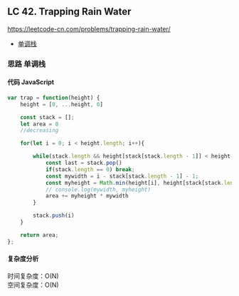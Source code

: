 ## LC 42. Trapping Rain Water

https://leetcode-cn.com/problems/trapping-rain-water/

- [单调栈](#思路-单调栈)

### 思路 单调栈

#### 代码 JavaScript

```JavaScript
var trap = function(height) {
    height = [0, ...height, 0]

    const stack = [];
    let area = 0
    //decreasing

    for(let i = 0; i < height.length; i++){

        while(stack.length && height[stack[stack.length - 1]] < height[i]){
            const last = stack.pop()
            if(stack.length == 0) break;
            const mywidth = i - stack[stack.length - 1] - 1;
            const myheight = Math.min(height[i], height[stack[stack.length - 1]]) - height[last];
            // console.log(mywidth, myheight)
            area += myheight * mywidth
        }

        stack.push(i)
    }

    return area;
};

```

#### 复杂度分析

时间复杂度：O(N) </br>
空间复杂度：O(N)

